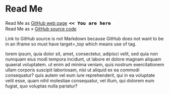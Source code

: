 Read Me
===

Read Me as [GitHub web page]( http://va3c.github.io/viewer/va3c-hacker-cookbook/ "view the files as apps." ) <input value="<< You are here" size=15 style="font:bold 11pt monospace;border-width:0;" >  
Read Me as &raquo; <a href=https://github.com/va3c/viewer/tree/gh-pages/va3c-hacker-cookbook/ target=_top title="View files with GitHub" >GitHub source code</a> <scan style=display:none ><< You are here</scan>  

Link to GitHub source is not Markdown because GitHub does not want to be in an iframe so must have target=_top which means use of <a> tag.

lorem ipsum, quia dolor sit, amet, consectetur, adipisci velit, sed quia non numquam eius modi tempora incidunt, ut labore et dolore magnam aliquam quaerat voluptatem. ut enim ad minima veniam, quis nostrum exercitationem ullam corporis suscipit laboriosam, nisi ut aliquid ex ea commodi consequatur? quis autem vel eum iure reprehenderit, qui in ea voluptate velit esse, quam nihil molestiae consequatur, vel illum, qui dolorem eum fugiat, quo voluptas nulla pariatur?

